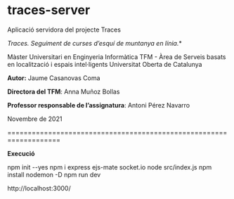 # traces-server
Aplicació servidora del projecte Traces

*Traces. Seguiment de curses d’esquí de muntanya en línia.**

Màster Universitari en Enginyeria Informàtica
TFM - Àrea  de Serveis basats en localització i espais intel·ligents
Universitat Oberta de Catalunya

**Autor:** Jaume Casanovas Coma

**Directora del TFM**: Anna Muñoz Bollas

**Professor responsable de l’assignatura**: Antoni Pérez Navarro


Novembre de 2021

===================================================================

**Execució**

npm init --yes
npm i express ejs-mate socket.io
node src/index.js
npm install nodemon -D
npm run dev

http://localhost:3000/
